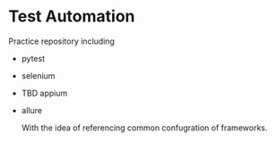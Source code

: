 # Test Automation
Practice repository including
- pytest
- selenium
- TBD appium
- allure

  With the idea of referencing common confugration of frameworks.

